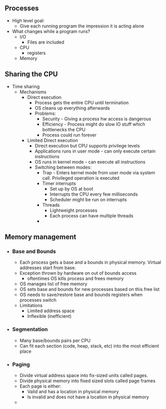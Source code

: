 ## Processes
- High level goal:
  - Give each running program the impression it is acting alone
- What changes while a program runs?
  - I/O
    - Files are included
  - CPU
    - registers
  - Memory

## Sharing the CPU
- Time sharing
  - Mechanisms
    - Direct execution
      - Process gets the entire CPU until termination
      - OS cleans up everything afterwards
      - Problems:
        - Security - Giving a process hw access is dangerous
        - Efficiency - Process might do slow IO stuff which bottlenecks the CPU
        - Process could run forever
    - Limited Direct execution
      - Direct execution but CPU supports privilege levels
      - Applications runs in user mode - can only execute certain instructions
      - OS runs in kernel mode - can execute all instructions
      - Switching between modes:
        - Trap - Enters kernel mode from user mode via system call. Privileged operation is executed
        - Timer interrupts
          - Set up by OS at boot
          - Interrupts the CPU every few milliseconds
          - Scheduler might be run on interrupts
        - Threads
          - Lightweight processes
          - Each process can have multiple threads
        - 
## Memory management
- ### Base and Bounds
  - Each process gets a base and a bounds in physical memory. Virtual addresses start from base.
  - Exception thrown by hardware on out of bounds access
    - oftentimes OS kills process and frees memory
  - OS manages list of free memory
  - OS sets base and bounds for new processes based on this free list
  - OS needs to save/restore base and bounds registers when processes switch
  - Limitations
    - Limited address space
    - Inflexible (inefficient)
- ### Segmentation 
  - Many base/bounds pairs per CPU
  - Can fit each section (code, heap, stack, etc) into the most efficient place
- ### Paging
  - Divide virtual address space into fix-sized units called pages.
  - Divide physical memory into fixed sized slots called page frames
  - Each page is either:
    - Valid and has a location in physical memory
    - Is invalid and does not have a location in physical memory
  - 